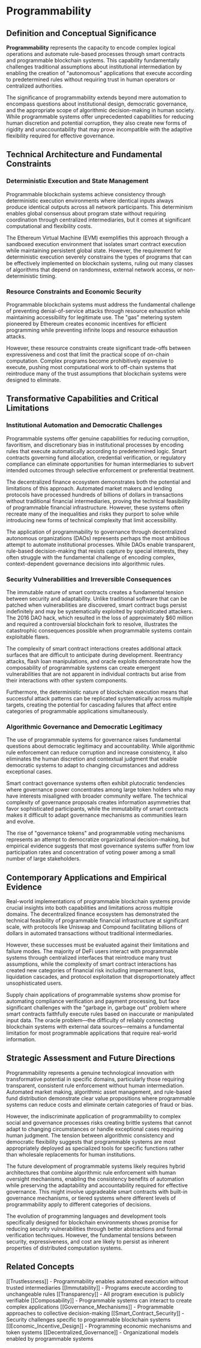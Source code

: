 # Programmability

## Definition and Conceptual Significance

**Programmability** represents the capacity to encode complex logical operations and automate rule-based processes through smart contracts and programmable blockchain systems. This capability fundamentally challenges traditional assumptions about institutional intermediation by enabling the creation of "autonomous" applications that execute according to predetermined rules without requiring trust in human operators or centralized authorities.

The significance of programmability extends beyond mere automation to encompass questions about institutional design, democratic governance, and the appropriate scope of algorithmic decision-making in human society. While programmable systems offer unprecedented capabilities for reducing human discretion and potential corruption, they also create new forms of rigidity and unaccountability that may prove incompatible with the adaptive flexibility required for effective governance.

## Technical Architecture and Fundamental Constraints

### Deterministic Execution and State Management

Programmable blockchain systems achieve consistency through deterministic execution environments where identical inputs always produce identical outputs across all network participants. This determinism enables global consensus about program state without requiring coordination through centralized intermediaries, but it comes at significant computational and flexibility costs.

The Ethereum Virtual Machine (EVM) exemplifies this approach through a sandboxed execution environment that isolates smart contract execution while maintaining persistent global state. However, the requirement for deterministic execution severely constrains the types of programs that can be effectively implemented on blockchain systems, ruling out many classes of algorithms that depend on randomness, external network access, or non-deterministic timing.

### Resource Constraints and Economic Security

Programmable blockchain systems must address the fundamental challenge of preventing denial-of-service attacks through resource exhaustion while maintaining accessibility for legitimate use. The "gas" metering system pioneered by Ethereum creates economic incentives for efficient programming while preventing infinite loops and resource exhaustion attacks.

However, these resource constraints create significant trade-offs between expressiveness and cost that limit the practical scope of on-chain computation. Complex programs become prohibitively expensive to execute, pushing most computational work to off-chain systems that reintroduce many of the trust assumptions that blockchain systems were designed to eliminate.

## Transformative Capabilities and Critical Limitations

### Institutional Automation and Democratic Challenges

Programmable systems offer genuine capabilities for reducing corruption, favoritism, and discretionary bias in institutional processes by encoding rules that execute automatically according to predetermined logic. Smart contracts governing fund allocation, credential verification, or regulatory compliance can eliminate opportunities for human intermediaries to subvert intended outcomes through selective enforcement or preferential treatment.

The decentralized finance ecosystem demonstrates both the potential and limitations of this approach. Automated market makers and lending protocols have processed hundreds of billions of dollars in transactions without traditional financial intermediaries, proving the technical feasibility of programmable financial infrastructure. However, these systems often recreate many of the inequalities and risks they purport to solve while introducing new forms of technical complexity that limit accessibility.

The application of programmability to governance through decentralized autonomous organizations (DAOs) represents perhaps the most ambitious attempt to automate institutional processes. While DAOs enable transparent, rule-based decision-making that resists capture by special interests, they often struggle with the fundamental challenge of encoding complex, context-dependent governance decisions into algorithmic rules.

### Security Vulnerabilities and Irreversible Consequences

The immutable nature of smart contracts creates a fundamental tension between security and adaptability. Unlike traditional software that can be patched when vulnerabilities are discovered, smart contract bugs persist indefinitely and may be systematically exploited by sophisticated attackers. The 2016 DAO hack, which resulted in the loss of approximately $60 million and required a controversial blockchain fork to resolve, illustrates the catastrophic consequences possible when programmable systems contain exploitable flaws.

The complexity of smart contract interactions creates additional attack surfaces that are difficult to anticipate during development. Reentrancy attacks, flash loan manipulations, and oracle exploits demonstrate how the composability of programmable systems can create emergent vulnerabilities that are not apparent in individual contracts but arise from their interactions with other system components.

Furthermore, the deterministic nature of blockchain execution means that successful attack patterns can be replicated systematically across multiple targets, creating the potential for cascading failures that affect entire categories of programmable applications simultaneously.

### Algorithmic Governance and Democratic Legitimacy

The use of programmable systems for governance raises fundamental questions about democratic legitimacy and accountability. While algorithmic rule enforcement can reduce corruption and increase consistency, it also eliminates the human discretion and contextual judgment that enable democratic systems to adapt to changing circumstances and address exceptional cases.

Smart contract governance systems often exhibit plutocratic tendencies where governance power concentrates among large token holders who may have interests misaligned with broader community welfare. The technical complexity of governance proposals creates information asymmetries that favor sophisticated participants, while the immutability of smart contracts makes it difficult to adapt governance mechanisms as communities learn and evolve.

The rise of "governance tokens" and programmable voting mechanisms represents an attempt to democratize organizational decision-making, but empirical evidence suggests that most governance systems suffer from low participation rates and concentration of voting power among a small number of large stakeholders.

## Contemporary Applications and Empirical Evidence

Real-world implementations of programmable blockchain systems provide crucial insights into both capabilities and limitations across multiple domains. The decentralized finance ecosystem has demonstrated the technical feasibility of programmable financial infrastructure at significant scale, with protocols like Uniswap and Compound facilitating billions of dollars in automated transactions without traditional intermediaries.

However, these successes must be evaluated against their limitations and failure modes. The majority of DeFi users interact with programmable systems through centralized interfaces that reintroduce many trust assumptions, while the complexity of smart contract interactions has created new categories of financial risk including impermanent loss, liquidation cascades, and protocol exploitation that disproportionately affect unsophisticated users.

Supply chain applications of programmable systems show promise for automating compliance verification and payment processing, but face significant challenges with the "garbage in, garbage out" problem where smart contracts faithfully execute rules based on inaccurate or manipulated input data. The oracle problem—the difficulty of reliably connecting blockchain systems with external data sources—remains a fundamental limitation for most programmable applications that require real-world information.

## Strategic Assessment and Future Directions

Programmability represents a genuine technological innovation with transformative potential in specific domains, particularly those requiring transparent, consistent rule enforcement without human intermediation. Automated market making, algorithmic asset management, and rule-based fund distribution demonstrate clear value propositions where programmable systems can reduce costs and eliminate certain categories of fraud or bias.

However, the indiscriminate application of programmability to complex social and governance processes risks creating brittle systems that cannot adapt to changing circumstances or handle exceptional cases requiring human judgment. The tension between algorithmic consistency and democratic flexibility suggests that programmable systems are most appropriately deployed as specialized tools for specific functions rather than wholesale replacements for human institutions.

The future development of programmable systems likely requires hybrid architectures that combine algorithmic rule enforcement with human oversight mechanisms, enabling the consistency benefits of automation while preserving the adaptability and accountability required for effective governance. This might involve upgradeable smart contracts with built-in governance mechanisms, or tiered systems where different levels of programmability apply to different categories of decisions.

The evolution of programming languages and development tools specifically designed for blockchain environments shows promise for reducing security vulnerabilities through better abstractions and formal verification techniques. However, the fundamental tensions between security, expressiveness, and cost are likely to persist as inherent properties of distributed computation systems.

## Related Concepts

[[Trustlessness]] - Programmability enables automated execution without trusted intermediaries
[[Immutability]] - Programs execute according to unchangeable rules
[[Transparency]] - All program execution is publicly verifiable
[[Composability]] - Programmable systems can interact to create complex applications
[[Governance_Mechanisms]] - Programmable approaches to collective decision-making
[[Smart_Contract_Security]] - Security challenges specific to programmable blockchain systems
[[Economic_Incentive_Design]] - Programming economic mechanisms and token systems
[[Decentralized_Governance]] - Organizational models enabled by programmable systems
